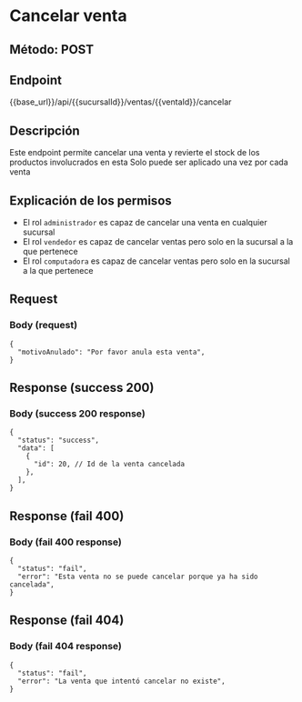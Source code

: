 # Cancelar venta

## Método: POST

## Endpoint

{{base_url}}/api/{{sucursalId}}/ventas/{{ventaId}}/cancelar

## Descripción

Este endpoint permite cancelar una venta y revierte el stock de los productos involucrados en esta
Solo puede ser aplicado una vez por cada venta

## Explicación de los permisos

- El rol `administrador` es capaz de cancelar una venta en cualquier sucursal
- El rol `vendedor` es capaz de cancelar ventas pero solo en la sucursal a la que pertenece
- El rol `computadora` es capaz de cancelar ventas pero solo en la sucursal a la que pertenece

## Request

### Body (request)

```jsonc
{
  "motivoAnulado": "Por favor anula esta venta",
}
```

## Response (success 200)

### Body (success 200 response)

```jsonc
{
  "status": "success",
  "data": [
    {
      "id": 20, // Id de la venta cancelada
    },
  ],
}
```

## Response (fail 400)

### Body (fail 400 response)

```jsonc
{
  "status": "fail",
  "error": "Esta venta no se puede cancelar porque ya ha sido cancelada",
}
```

## Response (fail 404)

### Body (fail 404 response)

```jsonc
{
  "status": "fail",
  "error": "La venta que intentó cancelar no existe",
}
```
